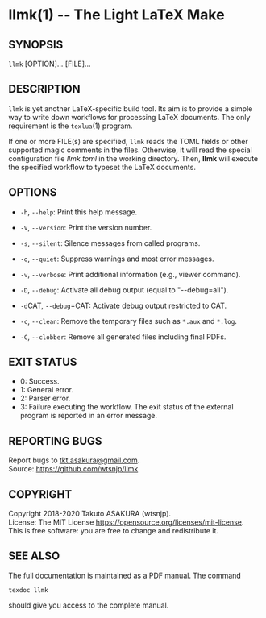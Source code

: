 # llmk(1) -- The Light LaTeX Make

## SYNOPSIS

`llmk` [OPTION]... [FILE]...

## DESCRIPTION

`llmk` is yet another LaTeX-specific build tool. Its aim is to provide a simple way to write down workflows for processing LaTeX documents. The only requirement is the `texlua`(1) program.

If one or more FILE(s) are specified, `llmk` reads the TOML fields or other supported magic comments in the files. Otherwise, it will read the special configuration file _llmk.toml_ in the working directory. Then, **llmk** will execute the specified workflow to typeset the LaTeX documents.

## OPTIONS

* `-h`, `--help`:
  Print this help message.
* `-V`, `--version`:
  Print the version number.

* `-s`, `--silent`:
  Silence messages from called programs.
* `-q`, `--quiet`:
  Suppress warnings and most error messages.
* `-v`, `--verbose`:
  Print additional information (e.g., viewer command).
* `-D`, `--debug`:
  Activate all debug output (equal to "--debug=all").
* `-d`CAT, `--debug`=CAT:
  Activate debug output restricted to CAT.

* `-c`, `--clean`:
  Remove the temporary files such as `*.aux` and `*.log`.
* `-C`, `--clobber`:
  Remove all generated files including final PDFs.

## EXIT STATUS

* 0:
  Success.
* 1:
  General error.
* 2:
  Parser error.
* 3:
  Failure executing the workflow. The exit status of the external program is reported in an error message.

## REPORTING BUGS

Report bugs to tkt.asakura@gmail.com.  
Source: https://github.com/wtsnjp/llmk

## COPYRIGHT

Copyright 2018-2020 Takuto ASAKURA (wtsnjp).  
License: The MIT License <https://opensource.org/licenses/mit-license>.  
This is free software: you are free to change and redistribute it.

## SEE ALSO

The full documentation is maintained as a PDF manual. The command

```
texdoc llmk
```

should give you access to the complete manual.

